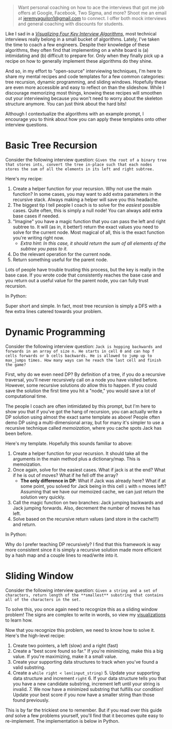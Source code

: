 > Want personal coaching on how to ace the interviews that got me
  job offers at Google, Facebook, Two Sigma, and more? Shoot me an
  email at [jeremyaguilon1@gmail.com](mailto:jeremyaguilon1@gmail.com)
  to connect. I offer both mock interviews and general coaching with
  discounts for students.

Like I sad in a [_Visualizing Four Key Interview Algorithms_](/blog/visualizing_four_key_interview_algorithms),
most technical interviews really belong in a small bucket of algorithms. Lately, I've taken the time to
coach a few engineers. Despite their knowledge of these algorithms, they often find that implementing on a white 
board is (a) intimidating and (b) difficult to prepare for. Only when they finally pick up a recipe
on how to generally implement these algorithms do they shine.

And so, in my effort to "open-source" interviewing techniques, I'm here to share my mental recipes 
and code templates for a few common categories: tree recursion, dynamic programming,
and sliding windows. Hopefully these are even more accessible and easy to reflect on
than the slideshow. While I discourage memorizing most things, knowing these recipes
will smoothen out your interviewing because you won't need to worry about the skeleton
structure anymore. You can just think about the hard bits!

Although I contextualize the algorithms with an example prompt, I encourage you to
think about how you can apply these templates onto other interview questions.

# Basic Tree Recursion

Consider the following interview question:
`Given the root of a binary tree that stores ints, convert the tree in-place
 such that each nodes  stores the sum of all the elements in its left and right subtree.`

Here's my recipe:

1. Create a helper function for your recursion. Why not use the main function?
   In some cases, you may want to add extra parameters in the recursive stack.
   Always making a helper will save you this headache.
2. The biggest tip I tell people I coach is to solve for the _easiest_ possible cases.
   Quite often, this is simply a null node! You can always add extra base cases if needed.
3. "Imagine" you have a magic function that you can pass the left and right subtree to.
   It will (as in, it better!) return the exact values you need to solve for the current node.
   Most magical of all, this is the exact function you're writing right now.
    * _Extra hint: In this case, it should return the sum of all elements of the subtree you pass to it._
4. Do the relevant operation for the current node.
5. Return something useful for the parent node.

Lots of people have trouble trusting this process, but the key is really in the base case.
If you wrote code that consistently reaches the base case and you return out a useful value
for the parent node, you can fully trust recursion.

In Python:

<CodeSnippets algorithm="treeRecursion"/>

Super short and simple. In fact, most tree recursion is simply a DFS with a few extra lines
catered towards your problem.

# Dynamic Programming

Consider the following interview question: `Jack is hopping backwards and forwards
in an array of size n. He starts in cell 0 and can hop f cells forwards or b
cells backwards. He is allowed to jump up to max_jumps times.
How many ways can he reach the last cell and finish the game?`

First, why do we even need DP? By definition of a tree, if you do a recursive traversal,
you'll never recursively call on a node you have visited before. However, some recursive
solutions _do_ allow this to happen. If you could save the solution the first time you
hit a "node," you would save a lot of computational time.

The people I coach are often intimidated by this prompt, but I'm here to show you that
if you've got the hang of recursion, you can actually write a DP solution using
almost the exact same template as above! People often demo DP using a multi-dimensional array,
but for many it's simpler to use a recursive technique called _memoization_, where you
cache spots Jack has been before.

Here's my template. Hopefully this sounds familiar to above:

1. Create a helper function for your recursion. It should take all the arguments in the main method
   plus a dictionary/map. This is memoization.
2. Once again, solve for the easiest cases. What if jack is at the end? What if he is out of moves?
   What if he fell off the array?
    * **The only difference in DP**: What if Jack was already here? What if at some point,
       you solved for Jack being in this cell `i` with `n` moves left? Assuming that we have
       our memoized cache, we can just return the solution very quickly.
3. Call the magic function on two branches: Jack jumping backwards and Jack jumping forwards. Also,
   decrement the number of moves he has left.
4. Solve based on the recursive return values (and store in the cache!!!) and return.

In Python:

<CodeSnippets algorithm="dynamicProgramming"/>

Why do I prefer teaching DP recursively? I find that this framework is way more consistent
since it is simply a recursive solution made more efficient by a hash map and a couple
lines to read/write into it.

# Sliding Window

Consider the following interview question:
`Given a string and a set of characters, return length of the **smallest** substring that
contains all of the characters in the set.`

To solve this, you once again need to recognize this as a sliding window problem!
The signs are complex to write in words, so view
my [visualizations](/blog/visualizing_four_key_interview_algorithms) to learn how.

Now that you recognize this problem, we need to know how to solve it. Here's the 
high-level recipe:

1. Create two pointers, a left (slow) and a right (fast)
2. Create a "best score found so far." If you're minimizing, make this a big value. If you're maximizing, make it a small value.
3. Create your supporting data structures to track when you've found a valid substring.
4. Create a `while right < len(input_string)`
     5. Update your supporting data structure and increment `right`
     6. If your data structure tells you that you have a new candidate substring,
        increment left until your string is invalid.
     7. We now have a minimized substring that fulfills our condition! Update your
        best score if you now have a smaller string than those found previously.

This is by far the trickiest one to remember. But if you read over this guide _and_ solve
a few problems yourself, you'll find that it becomes quite easy to re-implement. The implementation is below in Python.

<CodeSnippets algorithm="slidingWindow"/>
